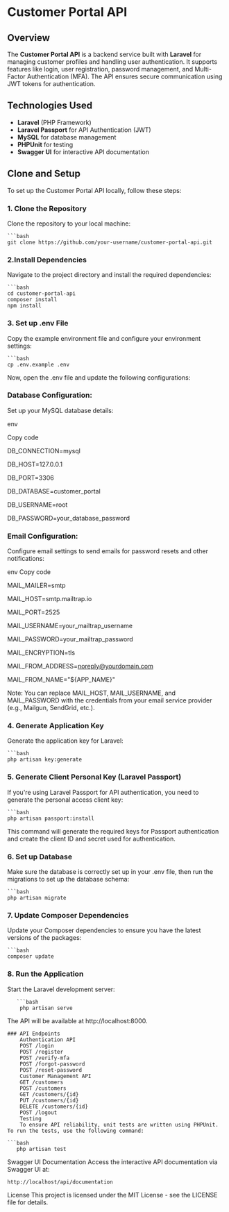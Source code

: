 # Customer Portal API

## Overview
The **Customer Portal API** is a backend service built with **Laravel** for managing customer profiles and handling user authentication. It supports features like login, user registration, password management, and Multi-Factor Authentication (MFA). The API ensures secure communication using JWT tokens for authentication.

## Technologies Used
- **Laravel** (PHP Framework)
- **Laravel Passport** for API Authentication (JWT)
- **MySQL** for database management
- **PHPUnit** for testing
- **Swagger UI** for interactive API documentation

## Clone and Setup

To set up the Customer Portal API locally, follow these steps:

### 1. Clone the Repository
Clone the repository to your local machine:

    ```bash
    git clone https://github.com/your-username/customer-portal-api.git


### 2.Install Dependencies
Navigate to the project directory and install the required dependencies:

    ```bash
    cd customer-portal-api
    composer install
    npm install
### 3. Set up .env File
Copy the example environment file and configure your environment settings:

    ```bash
    cp .env.example .env
Now, open the .env file and update the following configurations:

### Database Configuration:
Set up your MySQL database details:

env

Copy code

DB_CONNECTION=mysql

DB_HOST=127.0.0.1

DB_PORT=3306

DB_DATABASE=customer_portal

DB_USERNAME=root

DB_PASSWORD=your_database_password
    
### Email Configuration:
Configure email settings to send emails for password resets and other notifications:

 env
Copy code

MAIL_MAILER=smtp

MAIL_HOST=smtp.mailtrap.io

MAIL_PORT=2525

MAIL_USERNAME=your_mailtrap_username

MAIL_PASSWORD=your_mailtrap_password

MAIL_ENCRYPTION=tls

MAIL_FROM_ADDRESS=noreply@yourdomain.com

MAIL_FROM_NAME="${APP_NAME}"

Note: You can replace MAIL_HOST, MAIL_USERNAME, and MAIL_PASSWORD with the credentials from your email service provider (e.g., Mailgun, SendGrid, etc.).

### 4. Generate Application Key
Generate the application key for Laravel:

    ```bash
    php artisan key:generate
    
### 5. Generate Client Personal Key (Laravel Passport)
If you're using Laravel Passport for API authentication, you need to generate the personal access client key:

    ```bash
    php artisan passport:install
This command will generate the required keys for Passport authentication and create the client ID and secret used for authentication.

### 6. Set up Database
Make sure the database is correctly set up in your .env file, then run the migrations to set up the database schema:

    ```bash
    php artisan migrate
    
### 7. Update Composer Dependencies
Update your Composer dependencies to ensure you have the latest versions of the packages:

    ```bash
    composer update
    
### 8. Run the Application
Start the Laravel development server:

       ```bash
        php artisan serve
The API will be available at http://localhost:8000.

    ### API Endpoints
        Authentication API
        POST /login
        POST /register
        POST /verify-mfa
        POST /forgot-password
        POST /reset-password
        Customer Management API
        GET /customers
        POST /customers
        GET /customers/{id}
        PUT /customers/{id}
        DELETE /customers/{id}
        POST /logout
        Testing
        To ensure API reliability, unit tests are written using PHPUnit. To run the tests, use the following command:

    ```bash
       php artisan test


Swagger UI Documentation
Access the interactive API documentation via Swagger UI at:

    http://localhost/api/documentation

License
       This project is licensed under the MIT License - see the LICENSE file for details.


